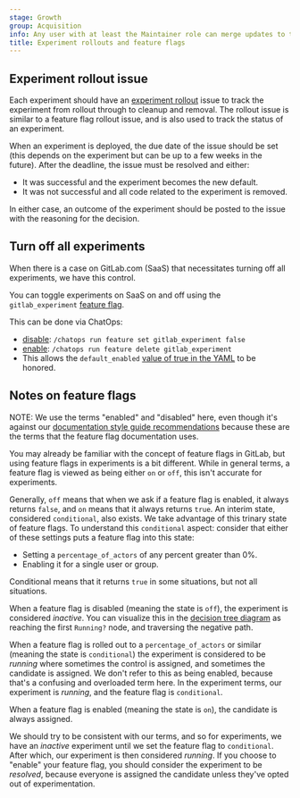 ```yaml
---
stage: Growth
group: Acquisition
info: Any user with at least the Maintainer role can merge updates to this content. For details, see https://docs.gitlab.com/ee/development/development_processes.html#development-guidelines-review.
title: Experiment rollouts and feature flags
---
```


## Experiment rollout issue

Each experiment should have an [experiment rollout](https://gitlab.com/groups/gitlab-org/-/boards/1352542) issue to track the experiment from rollout through to cleanup and removal.
The rollout issue is similar to a feature flag rollout issue, and is also used to track the status of an experiment.

When an experiment is deployed, the due date of the issue should be set (this depends on the experiment but can be up to a few weeks in the future).
After the deadline, the issue must be resolved and either:

- It was successful and the experiment becomes the new default.
- It was not successful and all code related to the experiment is removed.

In either case, an outcome of the experiment should be posted to the issue with the reasoning for the decision.

## Turn off all experiments

When there is a case on GitLab.com (SaaS) that necessitates turning off all experiments, we have this control.

You can toggle experiments on SaaS on and off using the `gitlab_experiment` [feature flag](../feature_flags/_index.md).

This can be done via ChatOps:

- [disable](../feature_flags/controls.md#disabling-feature-flags): `/chatops run feature set gitlab_experiment false`
- [enable](../feature_flags/controls.md#process): `/chatops run feature delete gitlab_experiment`
- This allows the `default_enabled` [value of true in the YAML](https://gitlab.com/gitlab-org/gitlab/-/blob/016430f6751b0c34abb24f74608c80a1a8268f20/config/feature_flags/ops/gitlab_experiment.yml#L8) to be honored.

## Notes on feature flags

NOTE:
We use the terms "enabled" and "disabled" here, even though it's against our
[documentation style guide recommendations](../documentation/styleguide/word_list.md#enable)
because these are the terms that the feature flag documentation uses.

You may already be familiar with the concept of feature flags in GitLab, but using
feature flags in experiments is a bit different. While in general terms, a feature flag
is viewed as being either `on` or `off`, this isn't accurate for experiments.

Generally, `off` means that when we ask if a feature flag is enabled, it always
returns `false`, and `on` means that it always returns `true`. An interim state,
considered `conditional`, also exists. We take advantage of this trinary state of
feature flags. To understand this `conditional` aspect: consider that either of these
settings puts a feature flag into this state:

- Setting a `percentage_of_actors` of any percent greater than 0%.
- Enabling it for a single user or group.

Conditional means that it returns `true` in some situations, but not all situations.

When a feature flag is disabled (meaning the state is `off`), the experiment is
considered _inactive_. You can visualize this in the [decision tree diagram](https://gitlab.com/gitlab-org/ruby/gems/gitlab-experiment#how-it-works)
as reaching the first `Running?` node, and traversing the negative path.

When a feature flag is rolled out to a `percentage_of_actors` or similar (meaning the
state is `conditional`) the experiment is considered to be _running_
where sometimes the control is assigned, and sometimes the candidate is assigned.
We don't refer to this as being enabled, because that's a confusing and overloaded
term here. In the experiment terms, our experiment is _running_, and the feature flag is
`conditional`.

When a feature flag is enabled (meaning the state is `on`), the candidate is always
assigned.

We should try to be consistent with our terms, and so for experiments, we have an
_inactive_ experiment until we set the feature flag to `conditional`. After which,
our experiment is then considered _running_. If you choose to "enable" your feature flag,
you should consider the experiment to be _resolved_, because everyone is assigned
the candidate unless they've opted out of experimentation.

